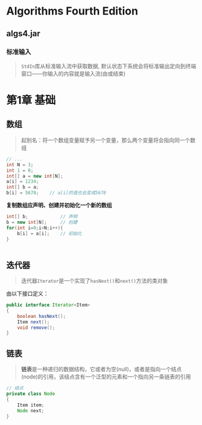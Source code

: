 # Algorithms Fourth Edition

## algs4.jar

### 标准输入

>  `StdIn`库从标准输入流中获取数据, 默认状态下系统会将标准输出定向到终端窗口——你输入的内容就是输入流(由<ctrl-d>或<ctrl-z>结束)



# 第1章 基础

## 数组

> 起别名：将一个数组变量赋予另一个变量，那么两个变量将会指向同一个数组

```java
// ...
int N = 3;
int 1 = 0;
int[] a = new int[N];
a[i] = 1234;
int[] b = a;
b[i] = 5678;	// a[i]的值也会变成5678
```

**复制数组应声明、创建并初始化一个新的数组**

```java
int[] b;			// 声明
b = new int[N];		// 创建
for(int i=0;i<N;i++){
    b[i] = a[i];	// 初始化
}
    
```



## 迭代器

> 迭代器`Iterator`是一个实现了`hasNext()`和`next()`方法的类对象

由以下接口定义：

```java
public interface Iterator<Item>
{
    boolean hasNext();
    Item next();
    void remove();
}
```

## 链表

> **链表**是一种递归的数据结构，它或者为空(null)，或者是指向一个结点(node)的引用，该结点含有一个泛型的元素和一个指向另一条链表的引用



```java
// 结点
private class Node
{
    Item item;
    Node next;
}
```

